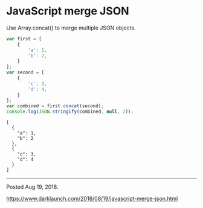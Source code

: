 # JavaScript merge JSON

Use Array.concat() to merge multiple JSON objects.

```javascript
var first = [
    {
        'a': 1,
        'b': 2,
    }
];
var second = [
    {
        'c': 3,
        'd': 4,
    }
];
var combined = first.concat(second);
console.log(JSON.stringify(combined, null, 2));
```
```
[
  {
    "a": 1,
    "b": 2
  },
  {
    "c": 3,
    "d": 4
  }
]
```

---

Posted Aug 19, 2018.

https://www.darklaunch.com/2018/08/19/javascript-merge-json.html
